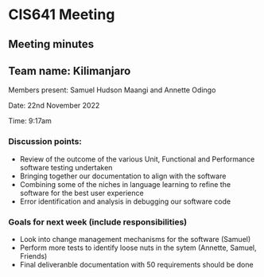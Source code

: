 # CIS641 Meeting 
## Meeting minutes
## Team name: Kilimanjaro

Members present: Samuel Hudson Maangi and Annette Odingo

Date: 22nd November 2022

Time: 9:17am

### Discussion points:

- Review of the outcome of the various Unit, Functional and Performance software testing undertaken
- Bringing together our documentation to align with the software
- Combining some of the niches in language learning to refine the software for the best user experience
- Error identification and analysis in debugging our software code

### Goals for next week (include responsibilities)

- Look into change management mechanisms for the software (Samuel)
- Perform more tests to identify loose nuts in the sytem (Annette, Samuel, Friends)
- Final deliveranble documentation with 50 requirements should be done
